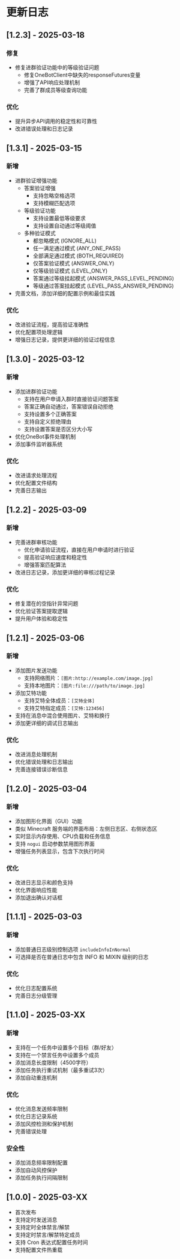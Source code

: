 # 更新日志

## [1.2.3] - 2025-03-18

### 修复
- 修复进群验证功能中的等级验证问题
  - 修复OneBotClient中缺失的responseFutures变量
  - 增强了API响应处理机制
  - 完善了群成员等级查询功能

### 优化
- 提升异步API调用的稳定性和可靠性
- 改进错误处理和日志记录

## [1.3.1] - 2025-03-15

### 新增
- 进群验证增强功能
  - 答案验证增强
    - 支持忽略空格选项
    - 支持模糊匹配选项
  - 等级验证功能
    - 支持设置最低等级要求
    - 支持设置自动通过等级阈值
  - 多种验证模式
    - 都忽略模式 (IGNORE_ALL)
    - 任一满足通过模式 (ANY_ONE_PASS)
    - 全部满足通过模式 (BOTH_REQUIRED)
    - 仅答案验证模式 (ANSWER_ONLY)
    - 仅等级验证模式 (LEVEL_ONLY)
    - 答案通过等级挂起模式 (ANSWER_PASS_LEVEL_PENDING)
    - 等级通过答案挂起模式 (LEVEL_PASS_ANSWER_PENDING)
- 完善文档，添加详细的配置示例和最佳实践

### 优化
- 改进验证流程，提高验证准确性
- 优化配置项处理逻辑
- 增强日志记录，提供更详细的验证过程信息

## [1.3.0] - 2025-03-12

### 新增
- 添加进群验证功能
  - 支持在用户申请入群时直接验证问题答案
  - 答案正确自动通过，答案错误自动拒绝
  - 支持设置多个正确答案
  - 支持自定义拒绝理由
  - 支持设置答案是否区分大小写
- 优化OneBot事件处理机制
- 添加事件监听器系统

### 优化
- 改进请求处理流程
- 优化配置文件结构
- 完善日志输出

## [1.2.2] - 2025-03-09

### 新增
- 完善进群审核功能
  - 优化申请验证流程，直接在用户申请时进行验证
  - 提高验证响应速度和稳定性
  - 增强答案匹配算法
- 改进日志记录，添加更详细的审核过程记录

### 优化
- 修复潜在的空指针异常问题
- 优化验证答案提取逻辑
- 提升用户体验和稳定性

## [1.2.1] - 2025-03-06

### 新增
- 添加图片发送功能
  - 支持网络图片：`[图片:http://example.com/image.jpg]`
  - 支持本地图片：`[图片:file:///path/to/image.jpg]`
- 添加艾特功能
  - 支持艾特全体成员：`[艾特全体]`
  - 支持艾特指定成员：`[艾特:123456]`
- 支持在消息中混合使用图片、艾特和换行
- 添加更详细的调试日志输出

### 优化
- 改进消息处理机制
- 优化错误处理和日志输出
- 完善连接错误诊断信息

## [1.2.0] - 2025-03-04

### 新增
- 添加图形化界面（GUI）功能
- 类似 Minecraft 服务端的界面布局：左侧日志区、右侧状态区
- 实时显示内存使用、CPU负载和任务信息
- 支持 `nogui` 启动参数禁用图形界面
- 增强任务列表显示，包含下次执行时间

### 优化
- 改进日志显示和颜色支持
- 优化界面响应性能
- 添加退出确认对话框

## [1.1.1] - 2025-03-03

### 新增
- 添加普通日志级别控制选项 `includeInfoInNormal`
- 可选择是否在普通日志中包含 INFO 和 MIXIN 级别的日志

### 优化
- 优化日志配置系统
- 完善日志分级管理

## [1.1.0] - 2025-03-XX

### 新增
- 支持在一个任务中设置多个目标（群/好友）
- 支持在一个禁言任务中设置多个成员
- 添加消息长度限制（4500字符）
- 添加任务执行重试机制（最多重试3次）
- 添加自动重连机制

### 优化
- 优化消息发送频率限制
- 优化日志记录系统
- 添加风控检测和保护机制
- 完善错误处理

### 安全性
- 添加消息频率限制配置
- 添加自动风控保护
- 添加任务执行间隔限制

## [1.0.0] - 2025-03-XX
- 首次发布
- 支持定时发送消息
- 支持定时全体禁言/解禁
- 支持定时禁言/解禁特定成员
- 支持 Cron 表达式配置任务时间
- 支持配置文件热重载 